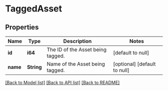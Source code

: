 # TaggedAsset

## Properties
Name | Type | Description | Notes
------------ | ------------- | ------------- | -------------
**id** | **i64** | The ID of the Asset being tagged. | [default to null]
**name** | **String** | Name of the Asset being tagged. | [optional] [default to null]

[[Back to Model list]](../README.md#documentation-for-models) [[Back to API list]](../README.md#documentation-for-api-endpoints) [[Back to README]](../README.md)


